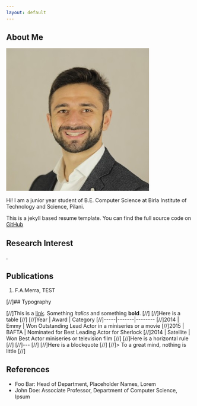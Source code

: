 ```yaml
---
layout: default
---
```


## About Me

<img class="profile-picture" src="profile.jpg">

Hi! I am a junior year student of B.E. Computer Science at Birla Institute of Technology and Science, Pilani.

This is a jekyll based resume template. You can find the full source code on [GitHub](https://github.com/bk2dcradle/researcher)

## Research Interest

.

## Publications

1. F.A.Merra, TEST

[//]## Typography

[//]This is a [link](http://google.com). Something *italics* and something **bold**.
[//]
[//]Here is a table
[//]
[//]Year | Award | Category
[//]-----|-------|--------
[//]2014 | Emmy  | Won Outstanding Lead Actor in a miniseries or a movie
[//]2015 | BAFTA | Nominated for Best Leading Actor for Sherlock
[//]2014 | Satellite | Won Best Actor miniseries or television film
[//]
[//]Here is a horizontal rule
[//]
[//]---
[//]
[//]Here is a blockquote
[//]
[//]> To a great mind, nothing is little
[//]

## References

* Foo Bar: Head of Department, Placeholder Names, Lorem
* John Doe: Associate Professor, Department of Computer Science, Ipsum
